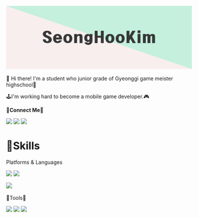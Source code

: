 ![screensh](./img/Intro123.png)

👋 Hi there! I'm a student who junior grade of Gyeonggi game meister highschool👋  
  
🕹I'm working hard to become a mobile game developer.🎮


🔌**Connect Me**🔌  
  
<img src="https://img.shields.io/badge/smbaekr56@naver.com-03C75A?styleflat-square&logo=Naver&logoColor=FFFFFF"/></a>
<img src="https://img.shields.io/badge/smbaekr68@gmail.com-EA4335?styleflat-square&logo=Gmail&logoColor=FFFFFF"/></a>
<img src="https://img.shields.io/badge/eukkbi__윾비%230305-5865F2?styleflat-square&logo=Discord&logoColor=FFFFFF"/></a>

<h1> 💪Skills </h1>

Platforms & Languages  
  
<img src="https://img.shields.io/badge/Android-3DDC84?styleflat-square&logo=Android&logoColor=FFFFFF"/></a>
<img src="https://img.shields.io/badge/Windows-0078D6?styleflat-square&logo=Windows&logoColor=FFFFFF"/></a>
  
<img src="https://img.shields.io/badge/C Sharp-239120?styleflat-square&logo=C sharp&logoColor=FFFFFF"/></a>
<!--<img src="https://img.shields.io/badge/C++-00599C?styleflat-square&logo=C%2B%2B&logoColor=FFFFFF"/></a>
<img src="https://img.shields.io/badge/PHP-777BB4?styleflat-square&logo=PHP&logoColor=FFFFFF"/></a>
<img src="https://img.shields.io/badge/Node.js-339933?styleflat-square&logo=Node.js&logoColor=FFFFFF"/></a>-->

🔨Tools🔨  
  
<img src="https://img.shields.io/badge/Unity-FFFFFF?styleflat-square&logo=Unity&logoColor=2e2e2e"/></a>
<img src="https://img.shields.io/badge/Sourcetree-0052CC?styleflat-square&logo=Sourcetree&logoColor=FFFFFF"/></a>
<img src="https://img.shields.io/badge/Visual Studio-5C2D91?styleflat-square&logo=Visual Studio&logoColor=FFFFFF"/></a>
<!--<img src="https://img.shields.io/badge/phpMyAdmin-6C78AF?styleflat-square&logo=phpMyAdmin&logoColor=FFFFFF"/></a>
<img src="https://img.shields.io/badge/Adobe Photoshop-31A8FF?styleflat-square&logo=Adobe Photoshop&logoColor=FFFFFF"/></a>-->
<h2> </h2>


<!--[Anurag's GitHub stats](https://github-readme-stats.vercel.app/api?username=Kim-eukkbi&show_icons=true&theme=vue)-->
